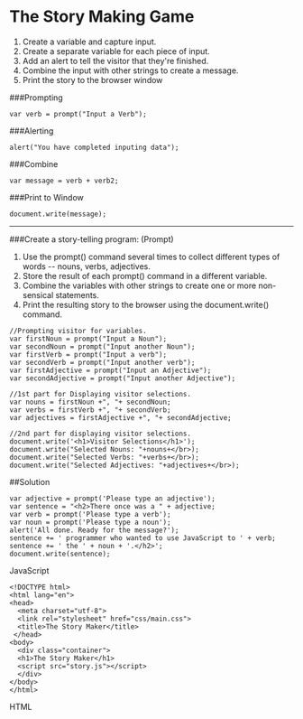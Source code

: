 # The Story Making Game

1. Create a variable and capture input.
2. Create a separate variable for each piece of input.
3. Add an alert to tell the visitor that they're finished.
4. Combine the input with other strings to create a message.
5. Print the story to the browser window


###Prompting 
```
var verb = prompt("Input a Verb");
```
###Alerting 
```
alert("You have completed inputing data");
```

###Combine 
```
var message = verb + verb2;
```

###Print to Window
```
document.write(message);
```


---
###Create a story-telling program: (Prompt)

1. Use the prompt() command several times to collect different types of words -- nouns, verbs, adjectives.
2. Store the result of each prompt() command in a different variable.
3. Combine the variables with other strings to create one or more non-sensical statements.
4. Print the resulting story to the browser using the document.write() command.

```
//Prompting visitor for variables. 
var firstNoun = prompt("Input a Noun");
var secondNoun = prompt("Input another Noun");
var firstVerb = prompt("Input a verb");
var secondVerb = prompt("Input another verb");
var firstAdjective = prompt("Input an Adjective");
var secondAdjective = prompt("Input another Adjective");

//1st part for Displaying visitor selections.
var nouns = firstNoun +", "+ secondNoun;
var verbs = firstVerb +", "+ secondVerb;
var adjectives = firstAdjective +", "+ secondAdjective;

//2nd part for displaying visitor selections.
document.write('<h1>Visitor Selections</h1>');
document.write("Selected Nouns: "+nouns+</br>);
document.write("Selected Verbs: "+verbs+</br>);
document.write("Selected Adjectives: "+adjectives+</br>);
```

##Solution 

```
var adjective = prompt('Please type an adjective');
var sentence = "<h2>There once was a " + adjective;
var verb = prompt('Please type a verb');
var noun = prompt('Please type a noun');
alert('All done. Ready for the message?');
sentence += ' programmer who wanted to use JavaScript to ' + verb;
sentence += ' the ' + noun + '.</h2>';
document.write(sentence);
```
JavaScript

```
<!DOCTYPE html>
<html lang="en">
<head>
  <meta charset="utf-8">
  <link rel="stylesheet" href="css/main.css">
  <title>The Story Maker</title>
 </head>
<body>
  <div class="container">
  <h1>The Story Maker</h1>
  <script src="story.js"></script>
  </div>
</body>
</html>
```
HTML

